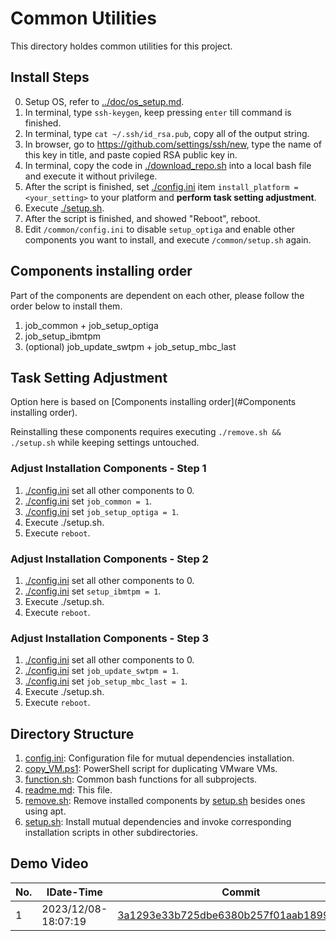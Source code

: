 # Common Utilities

This directory holdes common utilities for this project.

## Install Steps

0. Setup OS, refer to [../doc/os_setup.md](../doc/os_setup.md).
1. In terminal, type ```ssh-keygen```, keep pressing ```enter``` till command is finished.
2. In terminal, type ```cat ~/.ssh/id_rsa.pub```, copy all of the output string.
3. In browser, go to <https://github.com/settings/ssh/new>, type the name of this key in title, and paste copied RSA public key in.
4. In terminal, copy the code in [./download_repo.sh](./download_repo.sh) into a local bash file and execute it without privilege.
5. After the script is finished, set [./config.ini](./config.ini) item ```install_platform = <your_setting>``` to your platform and **perform task setting adjustment**.
6. Execute [./setup.sh](./setup.sh).
7. After the script is finished, and showed "Reboot", reboot.
8. Edit ```/common/config.ini``` to disable ```setup_optiga``` and enable other components you want to install, and execute ```/common/setup.sh``` again.

## Components installing order

Part of the components are dependent on each other, please follow the order below to install them.

1. job_common + job_setup_optiga
2. job_setup_ibmtpm
3. (optional) job_update_swtpm + job_setup_mbc_last

## Task Setting Adjustment

Option here is based on [Components installing order](#Components installing order).

Reinstalling these components requires executing ```./remove.sh && ./setup.sh``` while keeping settings untouched.

### Adjust Installation Components - Step 1

1. [./config.ini](./config.ini) set all other components to 0.
2. [./config.ini](./config.ini) set ```job_common = 1```.
3. [./config.ini](./config.ini) set ```job_setup_optiga = 1```.
4. Execute ./setup.sh.
5. Execute ```reboot```.

### Adjust Installation Components - Step 2

1. [./config.ini](./config.ini) set all other components to 0.
2. [./config.ini](./config.ini) set ```setup_ibmtpm = 1```.
3. Execute ./setup.sh.
4. Execute ```reboot```.

### Adjust Installation Components - Step 3

1. [./config.ini](./config.ini) set all other components to 0.
2. [./config.ini](./config.ini) set ```job_update_swtpm = 1```.
3. [./config.ini](./config.ini) set ```job_setup_mbc_last = 1```.
4. Execute ./setup.sh.
5. Execute ```reboot```.

## Directory Structure

1. [config.ini](config.ini): Configuration file for mutual dependencies installation.
2. [copy_VM.ps1](copy_VM.ps1): PowerShell script for duplicating VMware VMs.
3. [function.sh](function.sh): Common bash functions for all subprojects.
4. [readme.md](readme.md): This file.
5. [remove.sh](remove.sh): Remove installed components by [setup.sh](setup.sh) besides ones using apt.
6. [setup.sh](setup.sh): Install mutual dependencies and invoke corresponding installation scripts in other subdirectories.

## Demo Video

| No. | IDate-Time          | Commit                                                                                                                                                      | Detail                                               | Demo Video                     |
| --- | ------------------- | ----------------------------------------------------------------------------------------------------------------------------------------------------------- | ---------------------------------------------------- | ------------------------------ |
| 1   | 2023/12/08-18:07:19 | [3a1293e33b725dbe6380b257f01aab1899bf61e0](https://github.com/CYCU-AIoT-System-Lab/TPM_Sharing_Scheme/tree/3a1293e33b725dbe6380b257f01aab1899bf61e0/common) | Can install and execute ```../socket_com/setup.sh``` | <https://youtu.be/ZcaLBuhwKuw> |
